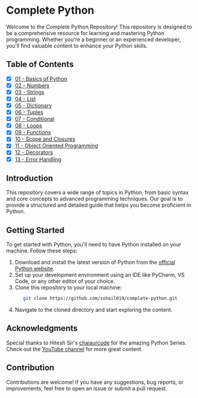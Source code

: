 # Complete Python

Welcome to the Complete Python Repository! This repository is designed to be a comprehensive resource for learning and mastering Python programming. Whether you're a beginner or an experienced developer, you'll find valuable content to enhance your Python skills.

## Table of Contents

- [x] [01 - Basics of Python](https://github.com/sohail019/Complete-Python/tree/main/01%20-%20Basics)
- [x] [02 - Numbers](https://github.com/sohail019/Complete-Python/tree/main/02%20-%20Numbers)
- [x] [03 - Strings](https://github.com/sohail019/Complete-Python/tree/main/03%20-%20Strings)
- [x] [04 - List](https://github.com/sohail019/Complete-Python/tree/main/04%20-%20Lists)
- [x] [05 - Dictionary](https://github.com/sohail019/Complete-Python/tree/main/05%20-%20Dictionary)
- [x] [06 - Tuples](https://github.com/sohail019/Complete-Python/tree/main/06%20-%20Tuples)
- [x] [07 - Conditional](https://github.com/sohail019/Complete-Python/tree/main/07%20-%20Conditional)
- [x] [08 - Loops](https://github.com/sohail019/Complete-Python/tree/main/08%20-%20Loops)
- [x] [09 - Functions](https://github.com/sohail019/Complete-Python/tree/main/09%20-%20Functions)
- [x] [10 - Scope and Closures](https://github.com/sohail019/Complete-Python/tree/main/10%20-%20Scopes%20and%20Closures)
- [x] [11 - Object Oriented Programming](https://github.com/sohail019/Complete-Python/tree/main/11%20-%20Object%20Oriented%20Programming)
- [x] [12 - Decorators](https://github.com/sohail019/Complete-Python/tree/main/12%20-%20Decorators)
- [x] [13 - Error Handling](https://github.com/sohail019/Complete-Python/tree/main/13%20-%20Error%20Handling)

## Introduction

This repository covers a wide range of topics in Python, from basic syntax and core concepts to advanced programming techniques. Our goal is to provide a structured and detailed guide that helps you become proficient in Python.

## Getting Started

To get started with Python, you'll need to have Python installed on your machine. Follow these steps:

1. Download and install the latest version of Python from the [official Python website](https://www.python.org/downloads/).
2. Set up your development environment using an IDE like PyCharm, VS Code, or any other editor of your choice.
3. Clone this repository to your local machine:
   ```bash
      git clone https://github.com/sohail019/complete-python.git
4. Navigate to the cloned directory and start exploring the content.


## Acknowledgments

Special thanks to Hitesh Sir's [chaiaurcode](https://www.youtube.com/playlist?list=PLu71SKxNbfoBsMugTFALhdLlZ5VOqCg2s)  for the amazing Python Series. Check out the [YouTube channel](https://www.youtube.com/@chaiaurcode) for more great content.

## Contribution
Contributions are welcome! If you have any suggestions, bug reports, or improvements, feel free to open an issue or submit a pull request.
